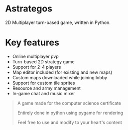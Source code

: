 # Astrategos
2D Multiplayer turn-based game, written in Python.

# Key features

- Online multiplayer pvp
- Turn-based 2D strategy game
- Support for 2-4 players
- Map editor included (for existing and new maps)
- Custom maps downloaded while joining lobby
- Support for custom tile sprites
- Resource and army management
- In-game chat and music mixer

> A game made for the computer science certificate
> 
> Entirely done in python using pygame for rendering
>
> Feel free to use and modify to your heart's content
